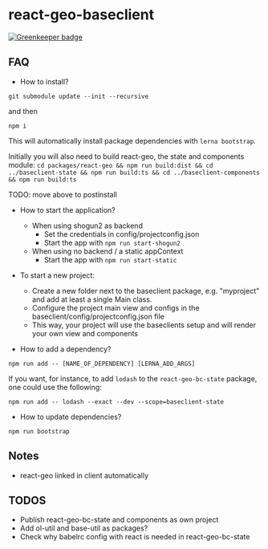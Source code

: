 # react-geo-baseclient #

[![Greenkeeper badge](https://badges.greenkeeper.io/terrestris/react-geo-baseclient.svg)](https://greenkeeper.io/)

## FAQ

* How to install?

`git submodule update --init --recursive`

and then

`npm i`

This will automatically install package dependencies with `lerna bootstrap`.

Initially you will also need to build react-geo, the state and components module:
`cd packages/react-geo && npm run build:dist && cd ../baseclient-state && npm run build:ts && cd ../baseclient-components && npm run build:ts`

TODO: move above to postinstall

* How to start the application?

  * When using shogun2 as backend
    * Set the credentials in config/projectconfig.json
    * Start the app with `npm run start-shogun2`
  * When using no backend / a static appContext
    * Start the app with `npm run start-static`

* To start a new project:
  * Create a new folder next to the baseclient package, e.g. "myproject" and add at least a single Main class.
  * Configure the project main view and configs in the baseclient/config/projectconfig.json file
  * This way, your project will use the baseclients setup and will render your own view and components

* How to add a dependency?

`npm run add -- [NAME_OF_DEPENDENCY] [LERNA_ADD_ARGS]`

If you want, for instance, to add `lodash` to the `react-geo-bc-state` package,
one could use the following:

`npm run add -- lodash --exact --dev --scope=baseclient-state`

* How to update dependencies?

`npm run bootstrap`

## Notes

* react-geo linked in client automatically

## TODOS

* Publish react-geo-bc-state and components as own project
* Add ol-util and base-util as packages?
* Check why babelrc config with react is needed in react-geo-bc-state